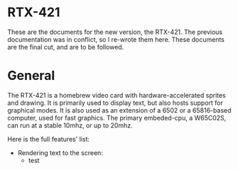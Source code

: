 # RTX-421

These are the documents for the new version, the RTX-421. The previous documentation was in conflict, so I re-wrote them here.
These documents are the final cut, and are to be followed.

# General

The RTX-421 is a homebrew video card with hardware-accelerated sprites and drawing. It is primarily used to display text, but also hosts support for graphical modes.
It is also used as an extension of a 6502 or a 65816-based computer, used for fast graphics. The primary embeded-cpu, a W65C02S, can run at a stable 10mhz, or up to 20mhz.

Here is the full features' list:
- Rendering text to the screen:
  - test
